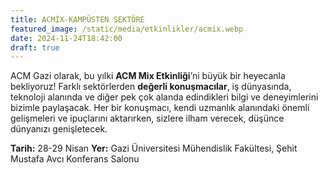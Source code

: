 ```yaml
---
title: ACMİX-KAMPÜSTEN SEKTÖRE
featured_image: /static/media/etkinlikler/acmix.webp
date: 2024-11-24T18:42:00
draft: true
---
```

ACM Gazi olarak, bu yılki **ACM Mix Etkinliği**’ni büyük bir heyecanla bekliyoruz!
Farklı sektörlerden **değerli konuşmacılar**, iş dünyasında, teknoloji alanında ve diğer pek çok alanda edindikleri bilgi ve deneyimlerini bizimle paylaşacak. Her bir konuşmacı, kendi uzmanlık alanındaki önemli gelişmeleri ve ipuçlarını aktarırken, sizlere ilham verecek, düşünce dünyanızı genişletecek.

**Tarih:** 28-29 Nisan
**Yer:** Gazi Üniversitesi Mühendislik Fakültesi, Şehit Mustafa Avcı Konferans Salonu
